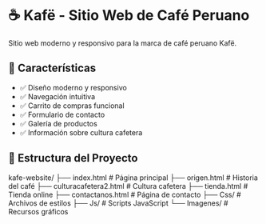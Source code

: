 # ☕ Kafë - Sitio Web de Café Peruano

Sitio web moderno y responsivo para la marca de café peruano Kafë.

## 🌟 Características

- ✅ Diseño moderno y responsivo
- ✅ Navegación intuitiva
- ✅ Carrito de compras funcional
- ✅ Formulario de contacto
- ✅ Galería de productos
- ✅ Información sobre cultura cafetera

## 📁 Estructura del Proyecto

kafe-website/
├── index.html              # Página principal
├── origen.html             # Historia del café
├── culturacafetera2.html   # Cultura cafetera
├── tienda.html             # Tienda online
├── contactanos.html        # Página de contacto
├── Css/                    # Archivos de estilos
├── Js/                     # Scripts JavaScript
└── Imagenes/               # Recursos gráficos